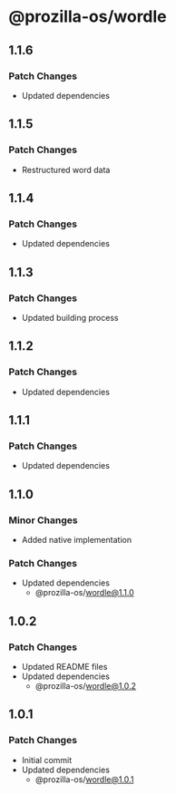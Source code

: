 # @prozilla-os/wordle

## 1.1.6

### Patch Changes

- Updated dependencies

## 1.1.5

### Patch Changes

- Restructured word data

## 1.1.4

### Patch Changes

- Updated dependencies

## 1.1.3

### Patch Changes

- Updated building process

## 1.1.2

### Patch Changes

- Updated dependencies

## 1.1.1

### Patch Changes

- Updated dependencies

## 1.1.0

### Minor Changes

- Added native implementation

### Patch Changes

- Updated dependencies
  - @prozilla-os/wordle@1.1.0

## 1.0.2

### Patch Changes

- Updated README files
- Updated dependencies
  - @prozilla-os/wordle@1.0.2

## 1.0.1

### Patch Changes

- Initial commit
- Updated dependencies
  - @prozilla-os/wordle@1.0.1
